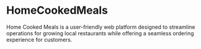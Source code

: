 # HomeCookedMeals
Home Cooked Meals is a user-friendly web platform designed to streamline operations for growing local restaurants while offering a seamless ordering experience for customers. 
